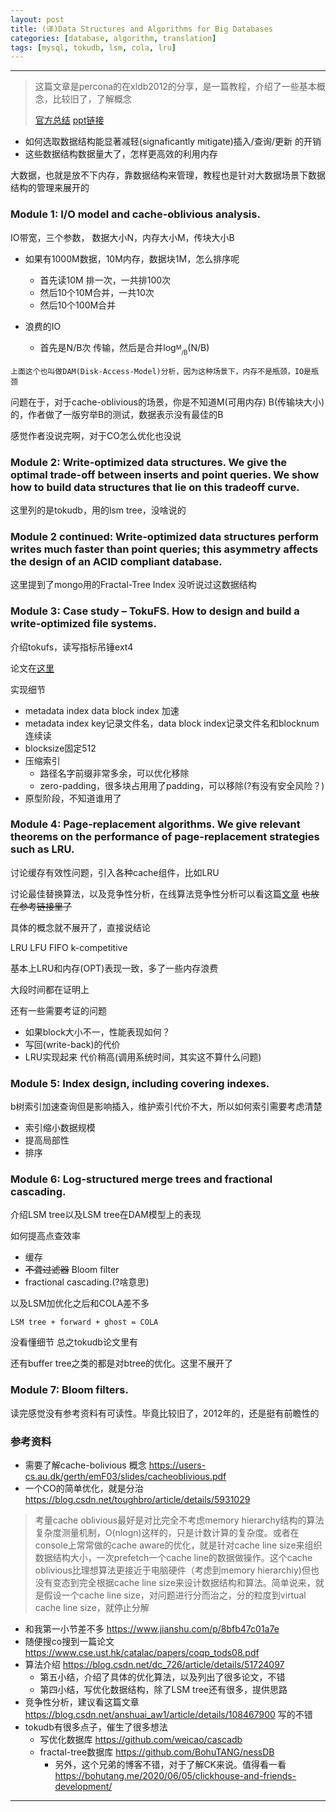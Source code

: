 ```yaml
---
layout: post
title: (译)Data Structures and Algorithms for Big Databases
categories: [database, algorithm, translation]
tags: [mysql, tokudb, lsm, cola, lru]
---
```



---

> 这篇文章是percona的在xldb2012的分享，是一篇教程，介绍了一些基本概念，比较旧了，了解概念
>
> [官方总结](https://www.percona.com/blog/2012/10/15/report-on-xldb-tutorial-on-data-structures-and-algorithms/)  [ppt链接](https://www.percona.com/blog/wp-content/uploads/2012/09/BenderKuszmaul-tutorial-xldb12.pdf)



- 如何选取数据结构能显著减轻(signaficantly mitigate)插入/查询/更新 的开销
- 这些数据结构数据量大了，怎样更高效的利用内存



大数据，也就是放不下内存，靠数据结构来管理，教程也是针对大数据场景下数据结构的管理来展开的

### Module 1: I/O model and cache-oblivious analysis.

IO带宽，三个参数， 数据大小N，内存大小M，传块大小B

- 如果有1000M数据，10M内存，数据块1M，怎么排序呢
  - 首先读10M 排一次，一共排100次
  - 然后10个10M合并，一共10次
  - 然后10个100M合并

- 浪费的IO
  - 首先是N/B次 传输，然后是合并log<sub><sup>M</sup><sub>/B</sub></sub>(N/B) 

`上面这个也叫做DAM(Disk-Access-Model)分析，因为这种场景下，内存不是瓶颈，IO是瓶颈`

问题在于，对于cache-oblivious的场景，你是不知道M(可用内存) B(传输块大小)的，作者做了一版穷举B的测试，数据表示没有最佳的B



感觉作者没说完啊，对于CO怎么优化也没说



### Module 2:  Write-optimized data structures. We give the optimal trade-off between  inserts and point queries. We show how to build data structures that lie on this tradeoff curve.

这里列的是tokudb，用的lsm tree，没啥说的



### Module 2 continued:  Write-optimized  data structures perform writes much faster than point queries; this  asymmetry affects the design of an ACID compliant database.

这里提到了mongo用的Fractal-Tree Index 没听说过这数据结构



### Module 3: Case study – TokuFS. How to design and build a write-optimized file systems.

介绍tokufs，读写指标吊锤ext4 

论文在[这里](https://www.usenix.org/system/files/conference/hotstorage12/hotstorage12-final52.pdf)

实现细节

-  metadata index data block index 加速
  - metadata index key记录文件名，data block index记录文件名和blocknum 连续读
- blocksize固定512
- 压缩索引
  - 路径名字前缀非常多余，可以优化移除
  - zero-padding，很多块占用用了padding，可以移除(?有没有安全风险？)
- 原型阶段，不知道谁用了



### Module 4: Page-replacement algorithms. We give relevant theorems on the performance of page-replacement strategies such as LRU.

讨论缓存有效性问题，引入各种cache组件，比如LRU

讨论最佳替换算法，以及竞争性分析，在线算法竞争性分析可以看这篇[文章](https://blog.csdn.net/anshuai_aw1/article/details/108467900) ~~也放在参考链接里了~~

具体的概念就不展开了，直接说结论

LRU LFU FIFO k-competitive

基本上LRU和内存(OPT)表现一致，多了一些内存浪费

大段时间都在证明上

还有一些需要考证的问题

- 如果block大小不一，性能表现如何？
- 写回(write-back)的代价
- LRU实现起来 代价稍高(调用系统时间，其实这不算什么问题)

### Module 5: Index design, including covering indexes.

b树索引加速查询但是影响插入，维护索引代价不大，所以如何索引需要考虑清楚

- 索引缩小数据规模
- 提高局部性
- 排序

### Module 6: Log-structured merge trees and fractional cascading.

介绍LSM tree以及LSM tree在DAM模型上的表现

如何提高点查效率

- 缓存
- ~~不聋过滤器~~ Bloom filter
- fractional cascading.(?啥意思)

以及LSM加优化之后和COLA差不多

`LSM tree + forward + ghost = COLA`

没看懂细节 总之tokudb论文里有



还有buffer tree之类的都是对btree的优化。这里不展开了

### Module 7: Bloom filters.



读完感觉没有参考资料有可读性。毕竟比较旧了，2012年的，还是挺有前瞻性的







### 参考资料

- 需要了解cache-bolivious 概念 https://users-cs.au.dk/gerth/emF03/slides/cacheoblivious.pdf
- 一个CO的简单优化，就是分治 https://blog.csdn.net/toughbro/article/details/5931029

> 考量cache oblivious最好是对比完全不考虑memory hierarchy结构的算法复杂度测量机制，O(nlogn)这样的，只是计数计算的复杂度。或者在console上常常做的cache aware的优化，就是针对cache line size来组织数据结构大小，一次prefetch一个cache line的数据做操作。这个cache oblivious比理想算法更接近于电脑硬件（考虑到memory hierarchiy)但也没有变态到完全根据cache line size来设计数据结构和算法。简单说来，就是假设一个cache line size，对问题进行分而治之，分的粒度到virtual cache line size，就停止分解

- 和我第一小节差不多 https://www.jianshu.com/p/8bfb47c01a7e
- 随便搜co搜到一篇论文 https://www.cse.ust.hk/catalac/papers/coqp_tods08.pdf
- 算法介绍 https://blog.csdn.net/dc_726/article/details/51724097 
  - 第五小结，介绍了具体的优化算法，以及列出了很多论文，不错
  - 第四小结，写优化数据结构，除了LSM tree还有很多，提供思路
- 竞争性分析，建议看这篇文章 https://blog.csdn.net/anshuai_aw1/article/details/108467900 写的不错
- tokudb有很多点子，催生了很多想法
  - 写优化数据库 https://github.com/weicao/cascadb
  - fractal-tree数据库 https://github.com/BohuTANG/nessDB
    - 另外，这个兄弟的博客不错，对于了解CK来说。值得看一看 https://bohutang.me/2020/06/05/clickhouse-and-friends-development/


---

